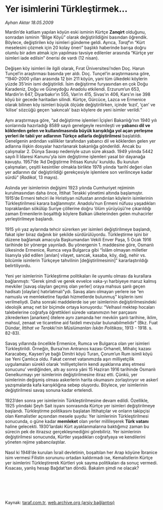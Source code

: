 # Yer isimlerini Türkleştirmek...

*Ayhan Aktar 18.05.2009*

<div class="taraf_structure_2col_1zq">
<div class="margen_n">



 <p>Mardin’de katliam yapılan köyün eski isminin Kürtçe <b>Zanqirt</b> olduğunu, sonradan isminin “Bilge Köyü” olarak değiştirildiğini basından öğrendik. Böylece, değiştirilen köy isimleri gündeme geldi. Ayrıca, <i>Taraf</i>’ın “Kürt meselesini çözmek için 20 kolay öneri” başlıklı haberinde barışa doğru olumlu bir adım atmak için yapılması tavsiye edilenler arasında “Kürtçe yer isimleri iade edilsin” önerisi de vardı (12 nisan). <br/><br/>Değişen köy isimleri ile ilgili olarak, Fırat Üniversitesi’nden Doç. Harun Tunçel’in araştırması basında yer aldı. Doç. Tunçel’in araştırmasına göre, “1940-2000 yılları arasında 12 bin 211 köyün, yani tüm ülkedeki köylerin yüzde 35’inin ismi değiştirildi. İsim değiştirme furyasından en çok Doğu Karadeniz, Doğu ve Güneydoğu Anadolu etkilendi. Erzurum’un 653, Mardin’in 647, Diyarbakır’ın 555, Van’ın 415, Sivas’ın 406, Kars’ın ise 398 köyü bir gecede haritadan silindi. Kürtçe, Gürcüce, Lazca ve Ermenice olarak bilinen köy isimleri büyük ölçüde değiştirilirken, içinde ‘kızıl’, ‘çan’ ve ‘kilise’ sözcüğü geçen ‘sakıncalı’ bazı köylere de yeni isimler verildi.” <br/><br/>Aynı araştırmaya göre, “ad değiştirme işlemleri İçişleri Bakanlığı’nın 1940 yılı sonlarında hazırladığı 8589 sayılı genelgeyle resmileşti ve <b>yabancı dil ve köklerden gelen ve kullanılmasında büyük karışıklığa yol açan yerleşme yerleri ile tabii yer adlarının Türkçe adlarla değiştirilmesi</b> başlatıldı. Genelgenin ardından valilikler tarafından yabancı dil ve köklerden gelen yer adlarına ilişkin dosyalar hazırlanarak bakanlığa gönderildi. Ancak bu çalışmalar 2. Dünya Savaşı nedeniyle uzun süre aksadı. 1949 yılında 5442 sayılı İl İdaresi Kanunu’yla isim değiştirme işlemleri yasal bir dayanağa kavuştu. 1957’de ‘Ad Değiştirme İhtisas Kurulu’ kuruldu. Bu kurulun çalışmaları, çeşitli kesintiler olmakla birlikte 1978 yılında ‘tarihî değeri olan yer adlarının da’ değiştirildiği gerekçesiyle işlemlere son verilinceye kadar sürdü” (<i>Radikal</i>, 13 mayıs). <br/><br/>Aslında yer isimlerinin değişimi 1923 yılında Cumhuriyet rejiminin kurulmasından daha önce, İttihat Terakki yönetimi altında başlamıştır. 1915’de Ermeni tehciri ile Hıristiyan nüfustan arındırılan köylerin isimlerinin Türkleştirilmesi karara bağlanmıştır. Anadolu’nun Ermeni nüfusu yaşadıkları topraklardan sökülüp Suriye çöllerine doğru ‘ölüm yürüyüşü’ne çıkarıldığı zaman Ermenilerin boşalttığı köylere Balkan ülkelerinden gelen muhacirler yerleştirilmeye başlandı. <br/><br/>1915 yılı yaz aylarında tehcir sürerken yer isimleri değiştirilmeye başlandı, fakat işler biraz dağınık bir şekilde sürdürülüyordu. Türkleştirme işini bir düzene bağlamak amacıyla Başkumandan Vekili Enver Paşa, 5 Ocak 1916 tarihinde bir yönerge yayınladı. Bu yönergenin 1. maddesine göre, Osmanlı ülkesinde Ermenice, Rumca veya Bulgarca gibi “İslâm olmayan milletler lisanıyla yâd edilen [anılan] vilayet, sancak, kasaba, köy, dağ, nehir vs. bilcümle isimlerin Türkçeye tahvilinin [değiştirilmesinin]” kararlaştırıldığı belirtiliyordu. <br/><br/>Yeni yer isimlerinin Türkleştirme politikaları ile uyumlu olması da kurallara bağlanmıştı: “Gerek şimdi ve gerek evvelce vaka-yı harbiyeye maruz kalmış mevkiler [savaş olayları geçmiş olan yerler] oraya mahsus şanlı geçen hadisatı [olayları] hatırlatmalı”ydı. Savaş alanı olmayan yerlere ise “en namuslu ve memleketine faydalı hizmetlerde bulunmuş” kişilerin ismi verilmeliydi. Daha sonraki maddelerde ise yer isimlerinin değiştirilmesindeki ideolojik amaç net bir biçimde ortaya konuyordu: “Velhasıl mektep hocaları talebelerine coğrafya öğrettikleri sürede vatanımızın her parçasını zikrederken [anarken] ötelere aynı zamanda her mevkiin şanlı tarihine, iklim, mahsul, zenaat ve ticaretine aid faideli mevzular bulunabilmelidir” (Bkz. Fuat Dündar, <i>İttihat ve Terakki’nin Müslümanları İskân Politikası</i>, 1913 - 1918. s. 82-83). <br/><br/>Savaş yıllarında öncelikle Ermenice, Rumca ve Bulgarca olan yer isimleri Türkleştirildi. Örneğin, Bursa’nın Antranos kazası Orhaneli, Mihalıç kazası Karacabey, Kayseri’ye bağlı Dimitri köyü Turan, Çorum’un Rum isimli köyü ise Yeni Çamlıca oldu. Fakat cennet vatanımızda aşırı milliyetçilik uygulamaları sürekli olarak ‘milliyetçilerin kendi ayaklarına ateş etmesi sonucunu’ verdiğinden, altı ay sonra yâni 15 Haziran 1916 tarihinde Osmanlı Genelkurmayı yer isimlerinin değiştirilmesine itiraz etti. Çünkü, yer isimlerinin değişmiş olması askerlerin harita okumasını zorlaştırıyor ve askerî yazışmalarda kafa karışıklığına sebep oluyordu. Böylece, yer isimlerinin değiştirilmesi savaş sonuna kadar ertelendi. <br/><br/>1923’den sonra yer isimlerinin Türkleştirilmesine devam edildi. Özellikle, 1925 yılındaki Şeyh Sait isyanı sonrasında Kürtçe yer isimleri değiştirilmeye başlandı. Türkleştirme politikasını başlatan İttihatçılar ve onların takipçisi olan Kemalistler açısından mesele şuydu: Yer isimlerinin Türkleştirilmesi sonucunda, o güne kadar <b>memleket</b> olan yerler millileşerek <b>Türk vatanı</b> haline gelecekti. 1930’lardaki Kürt ayaklanmalarına baktığımız zaman bu sürecin pek de itirazsız gerçekleşmediğini görebiliriz. Yer isimlerinin değiştirilmesi sonucunda, Kürtler yaşadıkları coğrafyaya ve kendilerini yöneten rejime yabancılaştılar. <br/><br/>Nasıl ki 1948’de kurulan İsrail devletinin, boşaltılan her Arap köyüne İbranice isim vermesi Filistin sorununu ortadan kaldırmadı ise, Kemalistlerin Kürtçe yer isimlerini Türkleştirerek Kürtleri yok sayma politikaları da sonuç vermedi. Kısacası, yanlış hesap Bağdat’tan döndü. Bakalım şimdi ne olacak?</p>
<br/>
<br/>
<br/>



<br/>


<div id="taraf_not">
</div>

</div>


</div>

Kaynak: [taraf.com.tr](http://www.taraf.com.tr:80/makale/5572.htm), [web.archive.org (arşiv bağlantısı)](http://web.archive.org/web/20090821004754/http://www.taraf.com.tr:80/makale/5572.htm)
